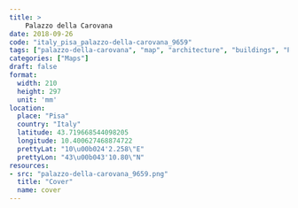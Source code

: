 ```yaml
---
title: > 
    Palazzo della Carovana
date: 2018-09-26
code: "italy_pisa_palazzo-della-carovana_9659"
tags: ["palazzo-della-carovana", "map", "architecture", "buildings", "Pisa", "Italy"]
categories: ["Maps"]
draft: false
format:
  width: 210
  height: 297
  unit: 'mm'
location:
  place: "Pisa"
  country: "Italy"
  latitude: 43.719668544098205
  longitude: 10.400627468874722
  prettyLat: "10\u00b024'2.258\"E"
  prettyLon: "43\u00b043'10.80\"N"
resources:
- src: "palazzo-della-carovana_9659.png"
  title: "Cover"
  name: cover
---
```


